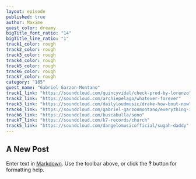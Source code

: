```yaml
---
layout: episode
published: true
author: Maxime
guest_color: dreamy
bigTitle_font_ratio: "14"
bigTitle_line_ratio: "1"
track1_color: rough
track2_color: rough
track3_color: rough
track4_color: rough
track5_color: rough
track6_color: rough
track7_color: rough
category: "165"
guest_name: "Gabriel Garzon-Montano"
track1_link: "https://soundcloud.com/quincyvidal/check-prod-by-lorenzo"
track2_link: "https://soundcloud.com/archiepelago/whatever-forever"
track3_link: "https://soundcloud.com/dailyloudmusic/drake-how-bout-now"
track4_link: "https://soundcloud.com/gabriel-garzonmontano/everything-is-everything"
track6_link: "https://soundcloud.com/buscabulla/sono"
track7_link: "https://soundcloud.com/k7-records/church"
track5_link: "https://soundcloud.com/dangelomusicofficial/sugah-daddy"
---
```


## A New Post

Enter text in [Markdown](http://daringfireball.net/projects/markdown/). Use the toolbar above, or click the **?** button for formatting help.
